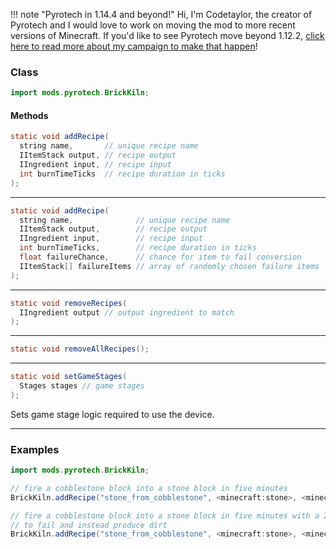 !!! note "Pyrotech in 1.14.4 and beyond!"
    Hi, I'm Codetaylor, the creator of Pyrotech and I would love to work on moving the mod to more recent versions of Minecraft. If you'd like to see Pyrotech move beyond 1.12.2, [click here to read more about my campaign to make that happen](https://bit.ly/2KaxA3Hd)!

### Class

```java
import mods.pyrotech.BrickKiln;
```

#### Methods

```java
static void addRecipe(
  string name,       // unique recipe name
  IItemStack output, // recipe output
  IIngredient input, // recipe input
  int burnTimeTicks  // recipe duration in ticks
);
```


---


```java
static void addRecipe(
  string name,              // unique recipe name
  IItemStack output,        // recipe output
  IIngredient input,        // recipe input
  int burnTimeTicks,        // recipe duration in ticks
  float failureChance,      // chance for item to fail conversion
  IItemStack[] failureItems // array of randomly chosen failure items
);
```


---


```java
static void removeRecipes(
  IIngredient output // output ingredient to match
);
```


---


```java
static void removeAllRecipes();
```


---


```java
static void setGameStages(
  Stages stages // game stages
);
```

Sets game stage logic required to use the device.

---


### Examples

```java
import mods.pyrotech.BrickKiln;

// fire a cobblestone block into a stone block in five minutes
BrickKiln.addRecipe("stone_from_cobblestone", <minecraft:stone>, <minecraft:cobblestone>, 6000);

// fire a cobblestone block into a stone block in five minutes with a 25% chance
// to fail and instead produce dirt
BrickKiln.addRecipe("stone_from_cobblestone", <minecraft:stone>, <minecraft:cobblestone>, 6000, 0.25, [<minecraft:dirt>]);
```
